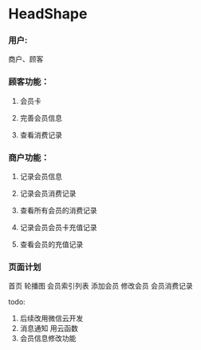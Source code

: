 # HeadShape

### 用户:

商户、顾客

### 顾客功能：

1. 会员卡

2. 完善会员信息

3. 查看消费记录

### 商户功能：

1. 记录会员信息

2. 记录会员消费记录

3. 查看所有会员的消费记录

4. 记录会员会员卡充值记录

5. 查看会员的充值记录



### 页面计划

首页
轮播图
会员索引列表
添加会员
修改会员
会员消费记录

todo:
1. 后续改用微信云开发
2. 消息通知 用云函数
3. 会员信息修改功能

